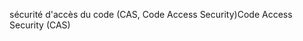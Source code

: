 <span data-ttu-id="bb4d4-101">sécurité d'accès du code (CAS, Code Access Security)</span><span class="sxs-lookup"><span data-stu-id="bb4d4-101">Code Access Security (CAS)</span></span>